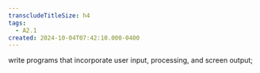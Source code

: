 ```yaml
---
transcludeTitleSize: h4
tags:
  - A2.1
created: 2024-10-04T07:42:10.000-0400
---
```

write programs that incorporate user input, processing, and screen output;